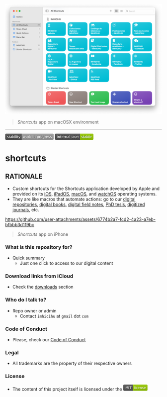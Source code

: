 <p align="center">
  <img src="images/Screenshot_2025-02-07.png?raw=true" alt="IMHICIHU's custom Shortcuts"/>
</p>

> _Shortcuts_ app on macOSX environment
---

![stability-work_in_progress](images/stability_work_in_progress.png)
![internal-use-green](images/internal_use_stable.png)

# shortcuts


## RATIONALE

* Custom shortcuts for the Shortcuts application developed by Apple and provided on its [iOS](https://apps.apple.com/us/app/shortcuts/id915249334), [iPadOS](https://apps.apple.com/us/app/shortcuts/id915249334), [macOS](https://support.apple.com/guide/shortcuts-mac/run-a-shortcut-from-the-app-apd5ba077760/8.0/mac/15.0), and [watchOS](https://apps.apple.com/us/app/shortcuts/id1462947752?platform=appleWatch) operating systems.
* They are like macros that automate actions: go to our [digital repositories](https://ri.conicet.gov.ar/handle/11336/458/discover), [digital books](https://imhicihu.conicet.gov.ar/publicaciones/), [digital field notes](https://imhicihu.conicet.gov.ar/Bormida/), [PhD tesis](https://ri.conicet.gov.ar/handle/11336/458/discover?filtertype=type&filter_relational_operator=contains&filter=thesis), [digitized journals](https://imhicihu.conicet.gov.ar/colecciones-digitales/), etc. 


https://github.com/user-attachments/assets/6774b2a7-fcd2-4a23-a7eb-bfbbb3d119bc

> _Shortcuts_ app on iPhone

### What is this repository for? ###

* Quick summary
    - Just one click to access to our digital content

### Download links from iCloud

* Check the [downloads](downloads.md) section

### Who do I talk to? ###

* Repo owner or admin
    - Contact `imhicihu` at `gmail` dot `com`

### Code of Conduct

* Please, check our [Code of Conduct](code_of_conduct.md)

### Legal ###

* All trademarks are the property of their respective owners

### License ###

* The content of this project itself is licensed under the ![MIT Licence](images/MIT-license-green.png)
